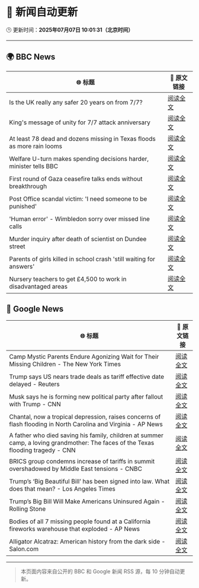 # 🧠 新闻自动更新

🕒 更新时间：**2025年07月07日 10:01:31（北京时间）**

---

## 🌍 BBC News

| 🌐 标题 | 🔗 原文链接 |
|--------|-------------|
| Is the UK really any safer 20 years on from 7/7? | [阅读全文](https://www.bbc.com/news/articles/c14e77je72mo) |
| King's message of unity for 7/7 attack anniversary | [阅读全文](https://www.bbc.com/news/articles/cq53jqg2y90o) |
| At least 78 dead and dozens missing in Texas floods as more rain looms | [阅读全文](https://www.bbc.com/news/articles/cddzrj323zzo) |
| Welfare U-turn makes spending decisions harder, minister tells BBC | [阅读全文](https://www.bbc.com/news/articles/cq8z34x914jo) |
| First round of Gaza ceasefire talks ends without breakthrough | [阅读全文](https://www.bbc.com/news/articles/crenx445170o) |
| Post Office scandal victim: 'I need someone to be punished' | [阅读全文](https://www.bbc.com/news/articles/cx244zk2jppo) |
| 'Human error' - Wimbledon sorry over missed line calls | [阅读全文](https://www.bbc.com/sport/tennis/articles/czry1j5e32ko) |
| Murder inquiry after death of scientist on Dundee street | [阅读全文](https://www.bbc.com/news/articles/c628965dvp1o) |
| Parents of girls killed in school crash 'still waiting for answers' | [阅读全文](https://www.bbc.com/news/articles/c89e1kynjjko) |
| Nursery teachers to get £4,500 to work in disadvantaged areas | [阅读全文](https://www.bbc.com/news/articles/cg5z1pp7q4do) |

## 📰 Google News

| 🌐 标题 | 🔗 原文链接 |
|--------|-------------|
| Camp Mystic Parents Endure Agonizing Wait for Their Missing Children - The New York Times | [阅读全文](https://news.google.com/rss/articles/CBMicEFVX3lxTFBIc28tV1ZLMVFXeXIwZ3JXRnByTU5ZeE0tYThvclliMHNTSjA2ZF9sWGo2UXpqdWZrVHpFZzZLMnZlYXd0NlJxWlUyR2FiUjhrY3JQTUVIQUFvQVdoeVVPekZldndtd2x0YjRaRllPNWc?oc=5) |
| Trump says US nears trade deals as tariff effective date delayed - Reuters | [阅读全文](https://news.google.com/rss/articles/CBMivgFBVV95cUxQNWVuQ3pIOFZPR2I3UDNYZ1pTd0F6cjRxSGVBMWZGczUwU29ZbzVjTHVsRTV6YU9uS2trU2xfclBtbTFuU2xBc1NCRm5MZm40M0dDVDFuOWItNjh4Y3hBRXdsWTlaVTFkRDF0ME5XbnRFdnZDRTEtTkRaQ3BmTmk4R0JWYnJGNEFEbGpTb3VQOGlickRxa21wRVNtLXVxbm9NdTJtNmFtNmdWOWVYclAzR0dGV1ZKYzRVRk5nalR3?oc=5) |
| Musk says he is forming new political party after fallout with Trump - CNN | [阅读全文](https://news.google.com/rss/articles/CBMic0FVX3lxTE1OZThSLUwySHRuME16amI1UnUyaFlxVUl5XzE0VW45SVdFUElFRlJkZ0pSRTJXRXBTcEI4X3BZVGY1S0JVcjFEbVJHZjVKWWFyMHRWYVBtV0JISjI1RktKN1VPZ1RBZTdoSzZRZ0hJUFF4NWPSAXhBVV95cUxObHNkXzBmb0tHczNCQVZKZ3FHM1JiaGRkY0F5X2NkVTNLa2p5QURuQWpmckdoRG1Ga3JOQm5WWG44Zko1NXJ3V05hTnRmOTJjZUV0REJaWENlTGh1ei1WaFJjOGduVkF0OWZadWxmN0NaWl95WW5KTVY?oc=5) |
| Chantal, now a tropical depression, raises concerns of flash flooding in North Carolina and Virginia - AP News | [阅读全文](https://news.google.com/rss/articles/CBMirAFBVV95cUxPXzlqY2l6WVRfR0ZEVDF3aVVYc3lVYVhIcmdwQjVxMlh3NDZjdU5ualZ2Y21YMWpGWWpib2xiMGN1Uzg4TW5FRW5VXzlFbU9qRjZUdlVyZkdBSWRzQkE5N3V2R3FFVmNMTjhZRjNZMXIzOVNiUFluTzNHaEk2dTJBeUFSU29tUVJxQlA5a1p6OE5XTTBLV3JQVEx4MnlWejR2M2RSUXdvR2lqb0Nw?oc=5) |
| A father who died saving his family, children at summer camp, a loving grandmother: The faces of the Texas flooding tragedy - CNN | [阅读全文](https://news.google.com/rss/articles/CBMid0FVX3lxTE5Mdi0xd3BXUlhkYW9hb1U1dTBXOS1VWHpYNWVfX0tyQW91a2F0T0I3OXBTcG03YVNIbGdjLW1DYm93cEJNZTlicC10eXpWQ3cwY3dpbnR4MDhsVjk5eTFoOTAtQWM0bThUMVZ0Y3Jwa0pYelRpY2Yw0gF8QVVfeXFMTnFDQ1FJZ3d2V0lpQkx2MHNwREp6ODBJVUFOakJqcHA2ZXlGaGsxNmc4aF9BWktUQk1zZkowZHQ0dUJRUE9PRU9UYmtMTHVzNndQaHlWZnVxZ1ZXQ1BMM0xNLTV5aGRoQ0Y5RkliNEJYdlM1OHRxTE9lZXFTVQ?oc=5) |
| BRICS group condemns increase of tariffs in summit overshadowed by Middle East tensions - CNBC | [阅读全文](https://news.google.com/rss/articles/CBMibkFVX3lxTFBGbUtfbDh6UUVGSGVITXBjLUp0c2hUYm1qRktQTVdVcXcwUGo3R3JhYV9qdEhVNDhQUjY2Um9rdzZIUS1JR1lrZVdsYUhOZl9PMjBUS0JxV3JQaGlaNnVkN3lxeVR0ZENfUUc5NWZn0gFzQVVfeXFMT290allYSnhUbDU3cHktdHJUdUFpRnRXOGRncWZvT2NsamN3T0dsWXBzSzRMWnBOa3JySFBlOVk3VWJSTDhRNWhKRGUxWjNuSzUtaTZ3LS1iQlBISFZaUlFlNWtTdG95cWpKOFlmRGlzMjFHOA?oc=5) |
| Trump’s ‘Big Beautiful Bill’ has been signed into law. What does that mean? - Los Angeles Times | [阅读全文](https://news.google.com/rss/articles/CBMi3wFBVV95cUxNSXhFVFRmUDNHU0F3UWpjOEFnUG16c0VyT2M0dk5Ua3oyQkUweTRuQUV4c3JROVcxX3pIM1J5MTdpQ1dtY083YUxVS1BVYUswRjZoQjFMZW16U0xmUzRmaEI3TS15WUZOQkFhSGNDb1E4LTRzTUVIZWpsOG5hN29zX3NLVFU3LUx0Z0RyaVVLNTNaZnE2N2pMSVE3R296aEVOTU5Vdmc4ZG50UUFfWklRSk5rVFN2aVl3TDIzLUg3aEN4WFM2VE5rUzhWSTJYZ0E3djZ0amxPS2l5WWtwdmgw?oc=5) |
| Trump’s Big Bill Will Make Americans Uninsured Again - Rolling Stone | [阅读全文](https://news.google.com/rss/articles/CBMiwgFBVV95cUxPMkZxVlo4akJjUEQwc2NWX28tWGVWbTdtTmZ3X191OUdYY2NTOTREZEFvZXZTeGJvZGlyTjBuYjE0YnplMlZvUEZWMUJ4RmxsTVVRN0J0aFVxRk8tb3R2ZHRYZHRjN2EzUnQ5Wmd3UVRkT1ZEVkxRYjg5UWozU25iZXVyaWJVNjJ0Q3QwSFF2NHNJeG9sOHQ1UXBXV21HWENHdFVWMFdEc1Bxb040VEpsSGF1bGdVY1c3MFBqa3A4MUVSZw?oc=5) |
| Bodies of all 7 missing people found at a California fireworks warehouse that exploded - AP News | [阅读全文](https://news.google.com/rss/articles/CBMisgFBVV95cUxNVTlMenRFVkZkNTFwN1ZiemVRYjRXM3RMSnp5aDJuV2NDMVZ2N2R3cGFDdDAxbjNEMnRkYzNkT2ItLUtQWkpLcF9aWl9ZQXdlOTdxbnlFZ3huX0ptQTh4MGdGVTBCbkltUklVREU1THI3dXNUMU1fLWNYTDlEM01RQnhManZ1b1VYRjZYcG1JQXo0anY0RXNVZk94cnRHT0NxMmpVMTNvUk1sWWV1ZVdKMWZn?oc=5) |
| Alligator Alcatraz: American history from the dark side - Salon.com | [阅读全文](https://news.google.com/rss/articles/CBMikgFBVV95cUxQVDR6aHNrbDVGTmlxcGhCUUIyTFdnZlNyTWp6QVNOZXpBcTVGUjVyTk1EMUNzWWZmZUdnWTVxeFJqeHZRQVc0eWdaV29SOWVPQzFHX2JfRVNJdmF5TndwRTdiSENrenZEXzhNdnJRT0ZfbWozZ2M5dC1ySXgyZVI2bzNveVQ0U0wyUU10RjN4b0NIdw?oc=5) |

---
> 本页面内容来自公开的 BBC 和 Google 新闻 RSS 源，每 10 分钟自动更新。